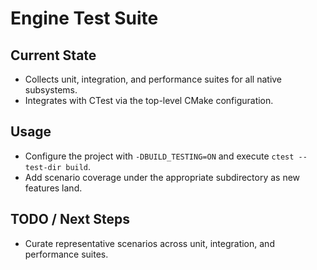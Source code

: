 # Engine Test Suite

## Current State

- Collects unit, integration, and performance suites for all native subsystems.
- Integrates with CTest via the top-level CMake configuration.

## Usage

- Configure the project with `-DBUILD_TESTING=ON` and execute `ctest --test-dir build`.
- Add scenario coverage under the appropriate subdirectory as new features land.

## TODO / Next Steps

- Curate representative scenarios across unit, integration, and performance suites.

